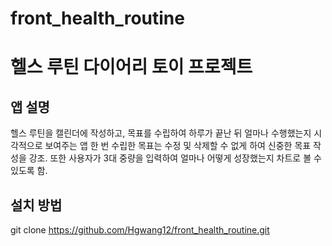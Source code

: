 # front_health_routine

# 헬스 루틴 다이어리 토이 프로젝트

## 앱 설명

헬스 루틴을 캘린더에 작성하고, 목표를 수립하여 하루가 끝난 뒤 얼마나 수행했는지 시각적으로 보여주는 앱
한 번 수립한 목표는 수정 및 삭제할 수 없게 하여 신중한 목표 작성을 강조.
또한 사용자가 3대 중량을 입력하여 얼마나 어떻게 성장했는지 차트로 볼 수 있도록 함.

## 설치 방법

git clone https://github.com/Hgwang12/front_health_routine.git
